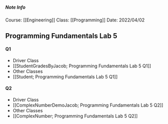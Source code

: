 ##### Note Info
Course: [[Engineering]]
Class: [[Programming]]
Date: 2022/04/02

## Programming Fundamentals Lab 5
#### Q1
- Driver Class
- [[StudentGradesByJacob; Programming Fundamentals Lab 5 Q1]]
- Other Classes
- [[Student; Programming Fundamentals Lab 5 Q1]]

#### Q2
- Driver Class
- [[ComplexNumberDemoJacob; Programming Fundamentals Lab 5 Q2]]
- Other Classes
- [[ComplexNumber; Programming Fundamentals Lab 5 Q2]]
